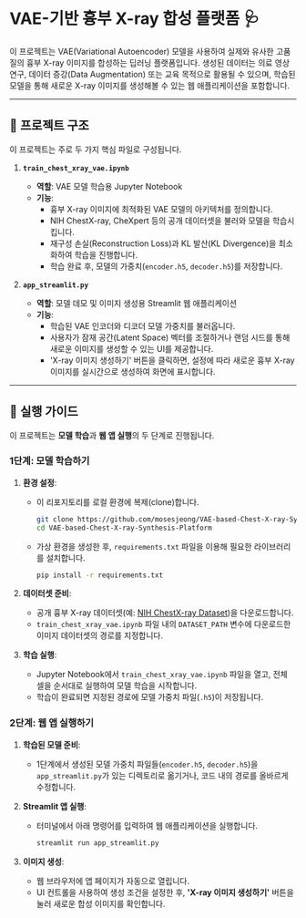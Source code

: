 # VAE-기반 흉부 X-ray 합성 플랫폼 🩺

이 프로젝트는 VAE(Variational Autoencoder) 모델을 사용하여 실제와 유사한 고품질의 흉부 X-ray 이미지를 합성하는 딥러닝 플랫폼입니다. 생성된 데이터는 의료 영상 연구, 데이터 증강(Data Augmentation) 또는 교육 목적으로 활용될 수 있으며, 학습된 모델을 통해 새로운 X-ray 이미지를 생성해볼 수 있는 웹 애플리케이션을 포함합니다.

---

## 📁 프로젝트 구조

이 프로젝트는 주로 두 가지 핵심 파일로 구성됩니다.

1.  **`train_chest_xray_vae.ipynb`**
    * **역할**: VAE 모델 학습용 Jupyter Notebook
    * **기능**:
        * 흉부 X-ray 이미지에 최적화된 VAE 모델의 아키텍처를 정의합니다.
        * NIH ChestX-ray, CheXpert 등의 공개 데이터셋을 불러와 모델을 학습시킵니다.
        * 재구성 손실(Reconstruction Loss)과 KL 발산(KL Divergence)을 최소화하여 학습을 진행합니다.
        * 학습 완료 후, 모델의 가중치(`encoder.h5`, `decoder.h5`)를 저장합니다.

2.  **`app_streamlit.py`**
    * **역할**: 모델 데모 및 이미지 생성용 Streamlit 웹 애플리케이션
    * **기능**:
        * 학습된 VAE 인코더와 디코더 모델 가중치를 불러옵니다.
        * 사용자가 잠재 공간(Latent Space) 벡터를 조절하거나 랜덤 시드를 통해 새로운 이미지를 생성할 수 있는 UI를 제공합니다.
        * 'X-ray 이미지 생성하기' 버튼을 클릭하면, 설정에 따라 새로운 흉부 X-ray 이미지를 실시간으로 생성하여 화면에 표시합니다.

---

## 🚀 실행 가이드

이 프로젝트는 **모델 학습**과 **웹 앱 실행**의 두 단계로 진행됩니다.

### **1단계: 모델 학습하기**

1.  **환경 설정**:
    * 이 리포지토리를 로컬 환경에 복제(clone)합니다.
      ```bash
      git clone https://github.com/mosesjeong/VAE-based-Chest-X-ray-Synthesis-Platform
      cd VAE-based-Chest-X-ray-Synthesis-Platform
      ```
    * 가상 환경을 생성한 후, `requirements.txt` 파일을 이용해 필요한 라이브러리를 설치합니다.
        ```bash
        pip install -r requirements.txt
        ```

2.  **데이터셋 준비**:
    * 공개 흉부 X-ray 데이터셋(예: [NIH ChestX-ray Dataset](https://nihcc.app.box.com/v/ChestXray-NIHCC))을 다운로드합니다.
    * `train_chest_xray_vae.ipynb` 파일 내의 `DATASET_PATH` 변수에 다운로드한 이미지 데이터셋의 경로를 지정합니다.

3.  **학습 실행**:
    * Jupyter Notebook에서 `train_chest_xray_vae.ipynb` 파일을 열고, 전체 셀을 순서대로 실행하여 모델 학습을 시작합니다.
    * 학습이 완료되면 지정된 경로에 모델 가중치 파일(`.h5`)이 저장됩니다.

### **2단계: 웹 앱 실행하기**

1.  **학습된 모델 준비**:
    * 1단계에서 생성된 모델 가중치 파일들(`encoder.h5`, `decoder.h5`)을 `app_streamlit.py`가 있는 디렉토리로 옮기거나, 코드 내의 경로를 올바르게 수정합니다.

2.  **Streamlit 앱 실행**:
    * 터미널에서 아래 명령어를 입력하여 웹 애플리케이션을 실행합니다.
        ```bash
        streamlit run app_streamlit.py
        ```

3.  **이미지 생성**:
    * 웹 브라우저에 앱 페이지가 자동으로 열립니다.
    * UI 컨트롤을 사용하여 생성 조건을 설정한 후, **'X-ray 이미지 생성하기'** 버튼을 눌러 새로운 합성 이미지를 확인합니다.

